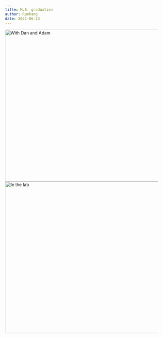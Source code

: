 ```yaml
---
title: M.S. graduation
author: Runhang 
date: 2021-06-23
---
```



<img src="/en/pics/With_Dan_Wong.jpg" alt="With Dan and Adam" width="800px" height="500px"/>

<img src="/en/pics/Lab_Wong.jpg" alt="In the lab" width="700px" height="500px"/>
